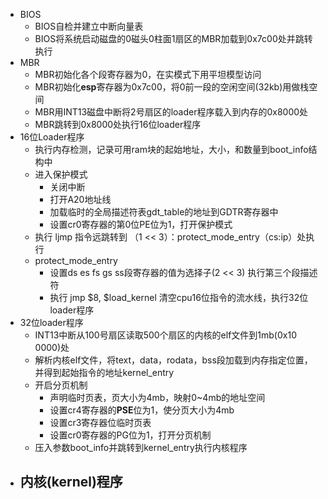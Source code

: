 
- BIOS
	- BIOS自检并建立中断向量表
	- BIOS将系统启动磁盘的0磁头0柱面1扇区的MBR加载到0x7c00处并跳转执行
- MBR
	- MBR初始化各个段寄存器为0，在实模式下用平坦模型访问
	- MBR初始化**esp**寄存器为0x7c00，将0前一段的空闲空间(32kb)用做栈空间
	- MBR用INT13磁盘中断将2号扇区的loader程序载入到内存的0x8000处
	- MBR跳转到0x8000处执行16位loader程序
- 16位Loader程序
	- 执行内存检测，记录可用ram块的起始地址，大小，和数量到boot_info结构中
	- 进入保护模式
		- 关闭中断
		- 打开A20地址线
		- 加载临时的全局描述符表gdt_table的地址到GDTR寄存器中
		- 设置cr0寄存器的第0位PE位为1，打开保护模式
	- 执行 ljmp 指令远跳转到 （1 << 3）：protect_mode_entry（cs:ip）处执行
	- protect_mode_entry
		- 设置ds es fs gs ss段寄存器的值为选择子(2 << 3) 执行第三个段描述符
		- 执行 jmp $8, $load_kernel 清空cpu16位指令的流水线，执行32位loader程序
- 32位loader程序
	- INT13中断从100号扇区读取500个扇区的内核的elf文件到1mb(0x10 0000)处
	- 解析内核elf文件，将text，data，rodata，bss段加载到内存指定位置，并得到起始指令的地址kernel_entry
	- 开启分页机制
		- 声明临时页表，页大小为4mb，映射0~4mb的地址空间
		- 设置cr4寄存器的**PSE**位为1，使分页大小为4mb
		- 设置cr3寄存器位临时页表
		- 设置cr0寄存器的PG位为1，打开分页机制
	- 压入参数boot_info并跳转到kernel_entry执行内核程序
- 内核(kernel)程序
	- 